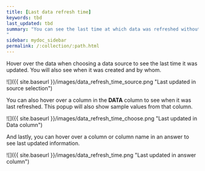 ```yaml
---
title: [Last data refresh time]
keywords: tbd
last_updated: tbd
summary: "You can see the last time at which data was refreshed without having to visit the **DATA** page.
"
sidebar: mydoc_sidebar
permalink: /:collection/:path.html
---
```

Hover over the data when choosing a data source to see the last time it was updated. You will also see when it was created and by whom.

 ![]({{ site.baseurl }}/images/data_refresh_time_source.png "Last updated in source selection")

You can also hover over a column in the **DATA** column to see when it was last refreshed. This popup will also show sample values from that column.

 ![]({{ site.baseurl }}/images/data_refresh_time_choose.png "Last updated in Data column")

And lastly, you can hover over a column or column name in an answer to see last updated information.

 ![]({{ site.baseurl }}/images/data_refresh_time.png "Last updated in answer column")

